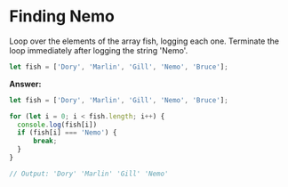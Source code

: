#  Finding Nemo

Loop over the elements of the array fish, logging each one. Terminate the loop immediately after logging the string 'Nemo'.

```js
let fish = ['Dory', 'Marlin', 'Gill', 'Nemo', 'Bruce'];
```

**Answer:**

```js
let fish = ['Dory', 'Marlin', 'Gill', 'Nemo', 'Bruce'];

for (let i = 0; i < fish.length; i++) {
  console.log(fish[i])
  if (fish[i] === 'Nemo') {
      break;
  }
}

// Output: 'Dory' 'Marlin' 'Gill' 'Nemo'
```
